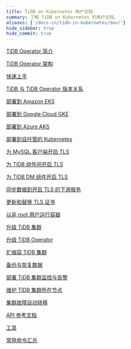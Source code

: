 ```yaml
---
title: TiDB on Kubernetes 用户文档
summary: 了解 TiDB on Kubernetes 的用户文档。
aliases: ['/docs-cn/tidb-in-kubernetes/dev/']
hide_sidebar: true
hide_commit: true
---
```


<LearningPathContainer platform="tidb-operator" title="TiDB on Kubernetes" subTitle="使用 PingCAP 提供的 TiDB Operator，你可以在公有云或自托管的 Kubernetes 集群上自动运维 TiDB 集群，实现 TiDB 在 Kubernetes 上的无缝运行。">

<LearningPath label="了解" icon="cloud1">

[TiDB Operator 简介](https://docs.pingcap.com/zh/tidb-in-kubernetes/dev/tidb-operator-overview)

[TiDB Operator 架构](https://docs.pingcap.com/zh/tidb-in-kubernetes/dev/architecture)

[快速上手](https://docs.pingcap.com/zh/tidb-in-kubernetes/dev/get-started)

[TiDB 与 TiDB Operator 版本关系](https://docs.pingcap.com/zh/tidb-in-kubernetes/dev/tidb-operator-overview)

</LearningPath>

<LearningPath label="部署" icon="deploy">

[部署到 Amazon EKS](https://docs.pingcap.com/zh/tidb-in-kubernetes/dev/deploy-on-aws-eks)

[部署到 Google Cloud GKE](https://docs.pingcap.com/zh/tidb-in-kubernetes/dev/deploy-on-gcp-gke)

[部署到 Azure AKS](https://docs.pingcap.com/zh/tidb-in-kubernetes/dev/deploy-on-azure-aks)

[部署到自托管的 Kubernetes](https://docs.pingcap.com/zh/tidb-in-kubernetes/dev/prerequisites)

</LearningPath>

<LearningPath label="安全" icon="cloud3">

[为 MySQL 客户端开启 TLS](https://docs.pingcap.com/zh/tidb-in-kubernetes/dev/enable-tls-for-mysql-client)

[为 TiDB 组件间开启 TLS](https://docs.pingcap.com/zh/tidb-in-kubernetes/dev/enable-tls-between-components)

[为 TiDB DM 组件开启 TLS](https://docs.pingcap.com/zh/tidb-in-kubernetes/dev/enable-tls-for-dm)

[同步数据到开启 TLS 的下游服务](https://docs.pingcap.com/zh/tidb-in-kubernetes/dev/enable-tls-for-ticdc-sink)

[更新和替换 TLS 证书](https://docs.pingcap.com/zh/tidb-in-kubernetes/dev/renew-tls-certificate)

[以非 root 用户运行容器](https://docs.pingcap.com/zh/tidb-in-kubernetes/dev/containers-run-as-non-root-user)

</LearningPath>

<LearningPath label="运维" icon="maintain">

[升级 TiDB 集群](https://docs.pingcap.com/zh/tidb-in-kubernetes/dev/upgrade-a-tidb-cluster)

[升级 TiDB Operator](https://docs.pingcap.com/zh/tidb-in-kubernetes/dev/upgrade-tidb-operator)

[扩缩容 TiDB 集群](https://docs.pingcap.com/zh/tidb-in-kubernetes/dev/scale-a-tidb-cluster)

[备份与恢复数据](https://docs.pingcap.com/zh/tidb-in-kubernetes/dev/backup-restore-overview)

[部署 TiDB 集群监控与告警](https://docs.pingcap.com/zh/tidb-in-kubernetes/dev/monitor-a-tidb-cluster)

[维护 TiDB 集群所在节点](https://docs.pingcap.com/zh/tidb-in-kubernetes/dev/maintain-a-kubernetes-node)

[集群故障自动转移](https://docs.pingcap.com/zh/tidb-in-kubernetes/dev/use-auto-failover)

</LearningPath>

<LearningPath label="参考" icon="cloud-dev">

[API 参考文档](https://github.com/pingcap/tidb-operator/blob/v1.6.1/docs/api-references/docs.md)

[工具](https://docs.pingcap.com/zh/tidb-in-kubernetes/dev/tidb-toolkit)

[常用命令汇总](https://docs.pingcap.com/zh/tidb-in-kubernetes/dev/cheat-sheet)

</LearningPath>

</LearningPathContainer>
